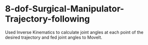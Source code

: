 # 8-dof-Surgical-Manipulator-Trajectory-following
Used Inverse Kinematics to calculate joint angles at each point of the desired trajectory and fed joint angles to MoveIt.
